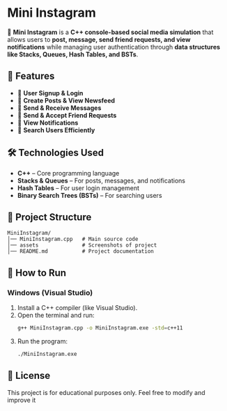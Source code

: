 # Mini Instagram

📱 **Mini Instagram** is a **C++ console-based social media simulation** that allows users to **post, message, send friend requests, and view notifications** while managing user authentication through **data structures like Stacks, Queues, Hash Tables, and BSTs**.

## 🌟 Features

- 👤 **User Signup & Login**
- 📝 **Create Posts & View Newsfeed**
- 💬 **Send & Receive Messages**
- 🤝 **Send & Accept Friend Requests**
- 🔔 **View Notifications**
- 🔎 **Search Users Efficiently**

## 🛠️ Technologies Used

- **C++** – Core programming language
- **Stacks & Queues** – For posts, messages, and notifications
- **Hash Tables** – For user login management
- **Binary Search Trees (BSTs)** – For searching users

## 📂 Project Structure

```
MiniInstagram/
│── MiniInstagram.cpp   # Main source code
│── assets              # Screenshots of project
│── README.md           # Project documentation
```

## 🚀 How to Run

### **Windows (Visual Studio)**

1. Install a C++ compiler (like Visual Studio).
2. Open the terminal and run:
   ```sh
   g++ MiniInstagram.cpp -o MiniInstagram.exe -std=c++11
   ```
3. Run the program:
   ```sh
   ./MiniInstagram.exe
   ```

## 📜 License

This project is for educational purposes only. Feel free to modify and improve it

